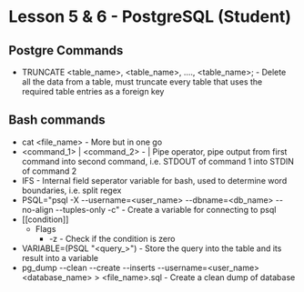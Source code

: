 # Lesson 5 & 6 - PostgreSQL (Student)

## Postgre Commands
- TRUNCATE <table_name>, <table_name>, ...., <table_name>; - Delete all the data from a table, must truncate every table that uses the required table entries as a foreign key

## Bash commands
- cat <file_name> - More but in one go
- <command_1> | <command_2> - | Pipe operator, pipe output from first command into second command, i.e. STDOUT of command 1 into STDIN of command 2
- IFS - Internal field seperator variable for bash, used to determine word boundaries, i.e. split regex
- PSQL="psql -X --username=<user_name> --dbname=<db_name> --no-align --tuples-only -c" - Create a variable for connecting to psql
- [[condition]] 
  - Flags
    - -z - Check if the condition is zero
- VARIABLE=$($PSQL "<query_>") - Store the query into the table and its result into a variable
- pg_dump --clean --create --inserts --username=<user_name> <database_name> > <file_name>.sql - Create a clean dump of database